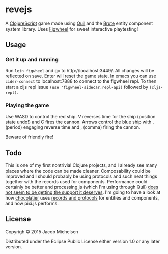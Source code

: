 # revejs

A [ClojureScript](https://github.com/clojure/clojurescript) game made using [Quil](http://quil.info/) and the [Brute](https://github.com/markmandel/brute) entity component system library. Uses [Figwheel](https://github.com/bhauman/lein-figwheel) for sweet interactive playtesting!

## Usage

### Get it up and running
Run `lein figwheel` and go to http://localhost:3449/. All changes will be reflected on save. Enter will reset the game state. In emacs you can use `cider-connect` to localhost:7888 to connect to the figwheel repl. To then start a cljs repl issue `(use 'figwheel-sidecar.repl-api)` followed by `(cljs-repl)`.

### Playing the game
Use WASD to control the red ship. V reverses time for the ship (position state undo!) and C fires the cannon.
Arrows control the blue ship with . (period) engaging reverse time and , (comma) firing the cannon.

Beware of friendly fire!

## Todo
This is one of my first nontrivial Clojure projects, and I already see many places where the code can be made cleaner. Composability could be improved and I should probably be using protocols and such neat things together with the records used for components. Performance could certainly be better and processing.js (which I'm using through Quil) [does not seem to be getting the support it deserves](https://github.com/quil/quil/issues/156). I'm going to have a look at how [chocolatier](https://github.com/alexkehayias/chocolatier) uses [records and protocols](http://alexkehayias.tumblr.com/post/78711349238/entity-component-model-in-clojurescript) for entities and components, and how pixi.js performs.

## License

Copyrigh © 2015 Jacob Michelsen 

Distributed under the Eclipse Public License either version 1.0 or any later version.
